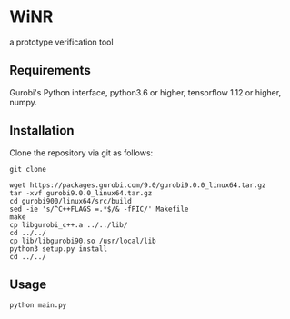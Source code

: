 # WiNR
a prototype verification tool
## Requirements
Gurobi's Python interface, python3.6 or higher, 
tensorflow 1.12 or higher, numpy.

## Installation
Clone the repository via git as follows:
```
git clone 
```

```
wget https://packages.gurobi.com/9.0/gurobi9.0.0_linux64.tar.gz
tar -xvf gurobi9.0.0_linux64.tar.gz
cd gurobi900/linux64/src/build
sed -ie 's/^C++FLAGS =.*$/& -fPIC/' Makefile
make
cp libgurobi_c++.a ../../lib/
cd ../../
cp lib/libgurobi90.so /usr/local/lib
python3 setup.py install
cd ../../
```

## Usage
```
python main.py
```
